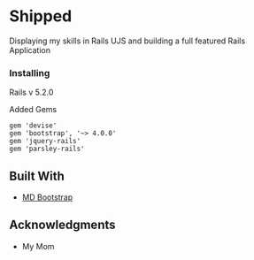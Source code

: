 # Shipped

Displaying my skills in Rails UJS and building a full featured Rails Application

### Installing

Rails v 5.2.0

Added Gems
```
gem 'devise'
gem 'bootstrap', '~> 4.0.0'
gem 'jquery-rails'
gem 'parsley-rails'
```

## Built With

* [MD Bootstrap](https://fezvrasta.github.io/bootstrap-material-design/)

## Acknowledgments

* My Mom

